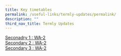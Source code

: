 ```yaml
---
title: Key timetables
permalink: /useful-links/termly-updates/permalink/
description: ""
third_nav_title: Termly Updates
---
```

[Seconadry 1 : WA-2](/files/Useful%20Links/Termly%20Updates/s1_wa2_2023_final.pdf)<br>[Secondary 2 : WA-2](/files/Useful%20Links/Termly%20Updates/s2_wa2_2023_final.pdf)<br>[Secondary 3 : WA-2](/files/Useful%20Links/Termly%20Updates/s3_wa2_2023_final.pdf)